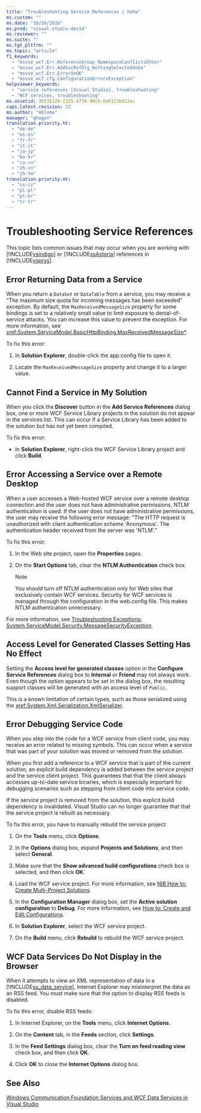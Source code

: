 ```yaml
---
title: "Troubleshooting Service References | hehe"
ms.custom: ""
ms.date: "10/20/2016"
ms.prod: "visual-studio-dev14"
ms.reviewer: ""
ms.suite: ""
ms.tgt_pltfrm: ""
ms.topic: "article"
f1_keywords: 
  - "msvse_wcf.Err.ReferenceGroup_NamespaceConflictsOther"
  - "msvse_wcf.Err.AddSvcRefDlg_NothingSelectedOnGo"
  - "msvse_wcf.Err.ErrorOnOK"
  - "msvse_wcf.cfg.ConfigurationErrorsException"
helpviewer_keywords: 
  - "service references [Visual Studio], troubleshooting"
  - "WCF services, troubleshooting"
ms.assetid: 3b531120-1325-4734-90c6-6e6113bd12ac
caps.latest.revision: 22
ms.author: "mblome"
manager: "ghogen"
translation.priority.ht: 
  - "de-de"
  - "es-es"
  - "fr-fr"
  - "it-it"
  - "ja-jp"
  - "ko-kr"
  - "ru-ru"
  - "zh-cn"
  - "zh-tw"
translation.priority.mt: 
  - "cs-cz"
  - "pl-pl"
  - "pt-br"
  - "tr-tr"
---
```

# Troubleshooting Service References
This topic lists common issues that may occur when you are working with [!INCLUDE[vsindigo](../data-tools/includes/vsindigo_md.md)] or [!INCLUDE[ssAstoria](../data-tools/includes/ssastoria_md.md)] references in [!INCLUDE[vsprvs](../code-quality/includes/vsprvs_md.md)].  
  
## Error Returning Data from a Service  
 When you return a `DataSet` or `DataTable` from a service, you may receive a "The maximum size quota for incoming messages has been exceeded" exception. By default, the `MaxReceivedMessageSize` property for some bindings is set to a relatively small value to limit exposure to denial-of-service attacks. You can increase this value to prevent the exception. For more information, see <xref:System.ServiceModel.BasicHttpBinding.MaxReceivedMessageSize*>.  
  
 To fix this error:  
  
1.  In **Solution Explorer**, double-click the app.config file to open it.  
  
2.  Locate the `MaxReceivedMessageSize` property and change it to a larger value.  
  
## Cannot Find a Service in My Solution  
 When you click the **Discover** button in the **Add Service References** dialog box, one or more WCF Service Library projects in the solution do not appear in the services list. This can occur if a Service Library has been added to the solution but has not yet been compiled.  
  
 To fix this error:  
  
-   In **Solution Explorer**, right-click the WCF Service Library project and click **Build**.  
  
## Error Accessing a Service over a Remote Desktop  
 When a user accesses a Web-hosted WCF service over a remote desktop connection and the user does not have administrative permissions, NTLM authentication is used. If the user does not have administrative permissions, the user may receive the following error message: "The HTTP request is unauthorized with client authentication scheme 'Anonymous'. The authentication header received from the server was 'NTLM'."  
  
 To fix this error:  
  
1.  In the Web site project, open the **Properties** pages.  
  
2.  On the **Start Options** tab, clear the **NTLM Authentication** check box.  
  
    > [!NOTE]
    >  You should turn off NTLM authentication only for Web sites that exclusively contain WCF services. Security for WCF services is managed through the configuration in the web.config file. This makes NTLM authentication unnecessary.  
  
 For more information, see [Troubleshooting Exceptions: System.ServiceModel.Security.MessageSecurityException](../misc/61ad69a1-ac50-49de-9a7c-8454a84ec5bd.md).  
  
## Access Level for Generated Classes Setting Has No Effect  
 Setting the **Access level for generated classes** option in the **Configure Service References** dialog box to **Internal** or **Friend** may not always work. Even though the option appears to be set in the dialog box, the resulting support classes will be generated with an access level of `Public`.  
  
 This is a known limitation of certain types, such as those serialized using the <xref:System.Xml.Serialization.XmlSerializer>.  
  
## Error Debugging Service Code  
 When you step into the code for a WCF service from client code, you may receive an error related to missing symbols. This can occur when a service that was part of your solution was moved or removed from the solution.  
  
 When you first add a reference to a WCF service that is part of the current solution, an explicit build dependency is added between the service project and the service client project. This guarantees that that the client always accesses up-to-date service binaries, which is especially important for debugging scenarios such as stepping from client code into service code.  
  
 If the service project is removed from the solution, this explicit build dependency is invalidated. Visual Studio can no longer guarantee that that the service project is rebuilt as necessary.  
  
 To fix this error, you have to manually rebuild the service project:  
  
1.  On the **Tools** menu, click **Options**.  
  
2.  In the **Options** dialog box, expand **Projects and Solutions**, and then select **General**.  
  
3.  Make sure that the **Show advanced build configurations** check box is selected, and then click **OK**.  
  
4.  Load the WCF service project. For more information, see [NIB How to: Create Multi-Project Solutions](http://msdn.microsoft.com/en-us/02ecd6dd-0114-46fe-b335-ba9c5e3020d6).  
  
5.  In the **Configuration Manager** dialog box, set the **Active solution configuration** to **Debug**. For more information, see [How to: Create and Edit Configurations](../ide/how-to--create-and-edit-configurations.md).  
  
6.  In **Solution Explorer**, select the WCF service project.  
  
7.  On the **Build** menu, click **Rebuild** to rebuild the WCF service project.  
  
## WCF Data Services Do Not Display in the Browser  
 When it attempts to view an XML representation of data in a [!INCLUDE[ss_data_service](../data-tools/includes/ss_data_service_md.md)], Internet Explorer may misinterpret the data as an RSS feed. You must make sure that the option to display RSS feeds is disabled.  
  
 To fix this error, disable RSS feeds:  
  
1.  In Internet Explorer, on the **Tools** menu, click **Internet Options**.  
  
2.  On the **Content** tab, in the **Feeds** section, click **Settings**.  
  
3.  In the **Feed Settings** dialog box, clear the **Turn on feed reading view** check box, and then click **OK**.  
  
4.  Click **OK** to close the **Internet Options** dialog box.  
  
## See Also  
 [Windows Communication Foundation Services and WCF Data Services in Visual Studio](../data-tools/d56f12cb-e139-4fec-b3e4-488383356642.md)
